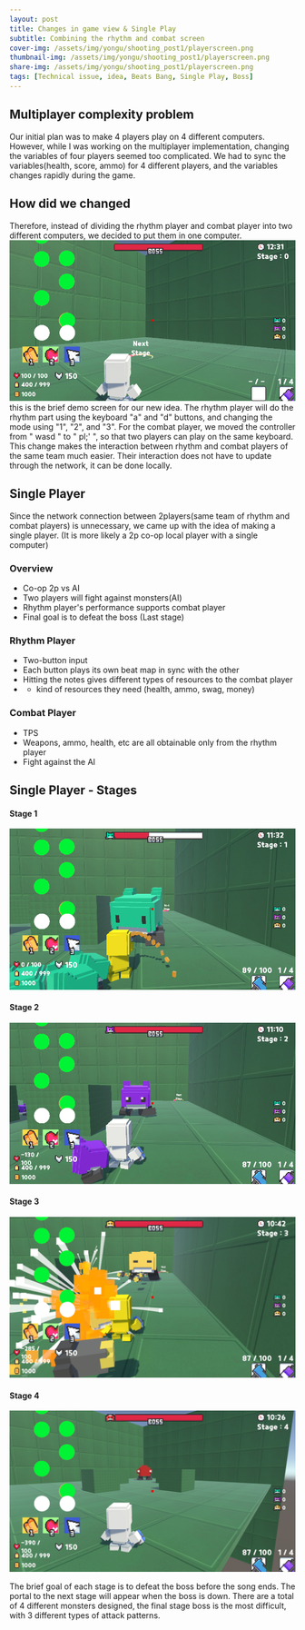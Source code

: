 ```yaml
---
layout: post
title: Changes in game view & Single Play
subtitle: Combining the rhythm and combat screen
cover-img: /assets/img/yongu/shooting_post1/playerscreen.png
thumbnail-img: /assets/img/yongu/shooting_post1/playerscreen.png
share-img: /assets/img/yongu/shooting_post1/playerscreen.png
tags: [Technical issue, idea, Beats Bang, Single Play, Boss]
---
```


## Multiplayer complexity problem
Our initial plan was to make 4 players play on 4 different computers. However, while I was working on the multiplayer implementation, changing the variables of four players seemed too complicated. We had to sync the variables(health, score, ammo) for 4 different players, and the variables changes rapidly during the game. 

## How did we changed
Therefore, instead of dividing the rhythm player and combat player into two different computers, we decided to put them in one computer.
![Play_Screen](../assets/img/yongu/shooting_post1/playerscreen.png)
this is the brief demo screen for our new idea. The rhythm player will do the rhythm part using the keyboard "a" and "d" buttons, and changing the mode using "1", "2", and "3". For the combat player, we moved the controller from " wasd " to " pl;' ", so that two players can play on the same keyboard. This change makes the interaction between rhythm and combat players of the same team much easier. Their interaction does not have to update through the network, it can be done locally.


## Single Player
Since the network connection between 2players(same team of rhythm and combat players) is unnecessary, we came up with the idea of making a single player. (It is more likely a 2p co-op local player with a single computer)

### Overview
 - Co-op 2p vs AI
 - Two players will fight against monsters(AI)
 - Rhythm player's performance supports combat player
 - Final goal is to defeat the boss (Last stage)

### Rhythm Player
- Two-button input
- Each button plays its own beat map in sync with the other
- Hitting the notes gives different types of resources to the combat player 
-  * kind of resources they need (health, ammo, swag, money)

### Combat Player
- TPS 
- Weapons, ammo, health, etc are all obtainable only from the rhythm player
- Fight against the AI 


## Single Player - Stages
#### Stage 1
![Stage_1](../assets/img/yongu/shooting_post1/stage1boss.png)
#### Stage 2
![Stage_2](../assets/img/yongu/shooting_post1/stage2boss.png)
#### Stage 3
![Stage_3](../assets/img/yongu/shooting_post1/stage3boss.png)
#### Stage 4
![Stage_4](../assets/img/yongu/shooting_post1/boss.png)

The brief goal of each stage is to defeat the boss before the song ends. The portal to the next stage will appear when the boss is down.
There are a total of 4 different monsters designed, the final stage boss is the most difficult, with 3 different types of attack patterns.


